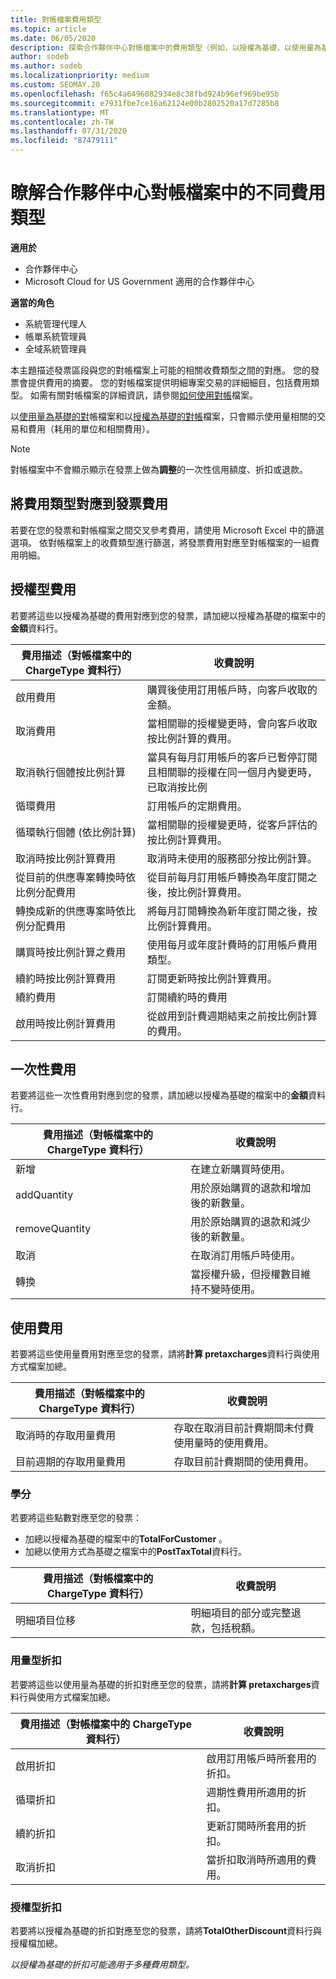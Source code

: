 ```yaml
---
title: 對帳檔案費用類型
ms.topic: article
ms.date: 06/05/2020
description: 探索合作夥伴中心對帳檔案中的費用類型（例如，以授權為基礎、以使用量為基礎和一次性）、點數和折扣。
author: sodeb
ms.author: sodeb
ms.localizationpriority: medium
ms.custom: SEOMAY.20
ms.openlocfilehash: f65c4a6496082934e8c38fbd924b96ef969be95b
ms.sourcegitcommit: e7931fbe7ce16a62124e00b2802520a17d7285b8
ms.translationtype: MT
ms.contentlocale: zh-TW
ms.lasthandoff: 07/31/2020
ms.locfileid: "87479111"
---
```

# <a name="understand-the-different-charge-types-in-partner-center-reconciliation-files"></a>瞭解合作夥伴中心對帳檔案中的不同費用類型

**適用於**

- 合作夥伴中心
- Microsoft Cloud for US Government 適用的合作夥伴中心

**適當的角色**

- 系統管理代理人
- 帳單系統管理員
- 全域系統管理員

本主題描述發票區段與您的對帳檔案上可能的相關收費類型之間的對應。 您的發票會提供費用的摘要。 您的對帳檔案提供明細專案交易的詳細細目，包括費用類型。 如需有關對帳檔案的詳細資訊，請參閱[如何使用對帳](use-the-reconciliation-files.md)檔案。

以[使用量為基礎的對](usage-based-recon-files.md)帳檔案和以[授權為基礎的對帳](license-based-recon-files.md)檔案，只會顯示使用量相關的交易和費用（耗用的單位和相關費用）。

> [!NOTE]
> 對帳檔案中不會顯示顯示在發票上做為**調整**的一次性信用額度、折扣或退款。

## <a name="map-charge-types-to-invoice-charges"></a>將費用類型對應到發票費用

若要在您的發票和對帳檔案之間交叉參考費用，請使用 Microsoft Excel 中的篩選選項。 依對帳檔案上的收費類型進行篩選，將發票費用對應至對帳檔案的一組費用明細。

## <a name="license-based-charges"></a>授權型費用

若要將這些以授權為基礎的費用對應到您的發票，請加總以授權為基礎的檔案中的**金額**資料行。

| 費用描述（對帳檔案中的 ChargeType 資料行） | 收費說明 |
| ------------------------------------------------------------- | ------------------ |
| 啟用費用 | 購買後使用訂用帳戶時，向客戶收取的金額。 |
| 取消費用 | 當相關聯的授權變更時，會向客戶收取按比例計算的費用。 |
| 取消執行個體按比例計算 | 當具有每月訂用帳戶的客戶已暫停訂閱且相關聯的授權在同一個月內變更時，已取消按比例 |
| 循環費用 | 訂用帳戶的定期費用。 |
| 循環執行個體 (依比例計算) | 當相關聯的授權變更時，從客戶評估的按比例計算費用。 |
| 取消時按比例計算費用 | 取消時未使用的服務部分按比例計算。 |
| 從目前的供應專案轉換時依比例分配費用 | 從目前每月訂用帳戶轉換為年度訂閱之後，按比例計算費用。 |
| 轉換成新的供應專案時依比例分配費用 | 將每月訂閱轉換為新年度訂閱之後，按比例計算費用。 |
| 購買時按比例計算之費用 | 使用每月或年度計費時的訂用帳戶費用類型。 |
| 續約時按比例計算費用 | 訂閱更新時按比例計算費用。 |
| 續約費用 | 訂閱續約時的費用 |
| 啟用時按比例計算費用 | 從啟用到計費週期結束之前按比例計算的費用。 |

## <a name="one-time-charges"></a>一次性費用

若要將這些一次性費用對應到您的發票，請加總以授權為基礎的檔案中的**金額**資料行。

| 費用描述（對帳檔案中的 ChargeType 資料行） | 收費說明 |
| ------------------------------------------------------------- | ------------------ |
| 新增 | 在建立新購買時使用。 |
| addQuantity | 用於原始購買的退款和增加後的新數量。 |
| removeQuantity | 用於原始購買的退款和減少後的新數量。 |
| 取消 | 在取消訂用帳戶時使用。 |
| 轉換 | 當授權升級，但授權數目維持不變時使用。 |

## <a name="usage-charges"></a>使用費用

若要將這些使用量費用對應至您的發票，請將**計算 pretaxcharges**資料行與使用方式檔案加總。

| 費用描述（對帳檔案中的 ChargeType 資料行） | 收費說明 |
| ------------------------------------------------------------- | ------------------ |
| 取消時的存取用量費用 | 存取在取消目前計費期間未付費使用量時的使用費用。 |
| 目前週期的存取用量費用 | 存取目前計費期間的使用費用。 |

### <a name="credits"></a>學分

若要將這些點數對應至您的發票：

- 加總以授權為基礎的檔案中的**TotalForCustomer** 。
- 加總以使用方式為基礎之檔案中的**PostTaxTotal**資料行。

| 費用描述（對帳檔案中的 ChargeType 資料行） | 收費說明 |
| ------------------------------------------------------------- | ------------------ |
| 明細項目位移 | 明細項目的部分或完整退款，包括稅額。 |

### <a name="usage-based-discounts"></a>用量型折扣

若要將這些以使用量為基礎的折扣對應至您的發票，請將**計算 pretaxcharges**資料行與使用方式檔案加總。

| 費用描述（對帳檔案中的 ChargeType 資料行） | 收費說明 |
| ------------------------------------------------------------- | ------------------ |
| 啟用折扣 | 啟用訂用帳戶時所套用的折扣。 |
| 循環折扣 | 週期性費用所適用的折扣。 |
| 續約折扣 | 更新訂閱時所套用的折扣。 |
| 取消折扣 | 當折扣取消時所適用的費用。 |

### <a name="license-based-discounts"></a>授權型折扣

若要將以授權為基礎的折扣對應至您的發票，請將**TotalOtherDiscount**資料行與授權檔加總。

*以授權為基礎的折扣可能適用于多種費用類型。*
